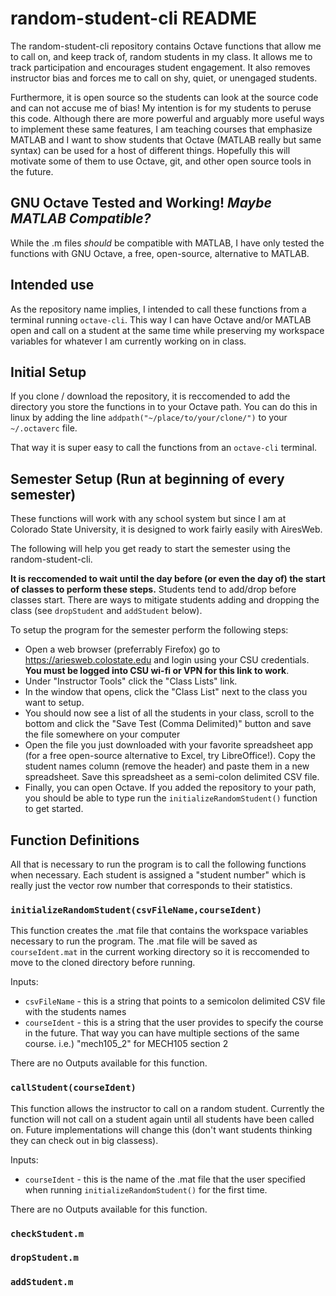 # random-student-cli README
The random-student-cli repository contains Octave functions that allow me to call on, and keep track of, random students in my class. It allows me to track participation and encourages student engagement. It also removes instructor bias and forces me to call on shy, quiet, or unengaged students.

Furthermore, it is open source so the students can look at the source code and can not accuse me of bias! My intention is for my students to peruse this code. Although there are more powerful and arguably more useful ways to implement these same features, I am teaching courses that emphasize MATLAB and I want to show students that Octave (MATLAB really but same syntax) can be used for a host of different things. Hopefully this will motivate some of them to use Octave, git, and other open source tools in the future.

## GNU Octave Tested and Working! *Maybe MATLAB Compatible?*
While the .m files *should* be compatible with MATLAB, I have only tested the functions with GNU Octave, a free, open-source, alternative to MATLAB.

## Intended use
As the repository name implies, I intended to call these functions from a terminal running ```octave-cli```. This way I can have Octave and/or MATLAB open and call on a student at the same time while preserving my workspace variables for whatever I am currently working on in class.

## Initial Setup
If you clone / download the repository, it is reccomended to add the directory you store the functions in to your Octave path. You can do this in linux by adding the line ```addpath("~/place/to/your/clone/")``` to your ```~/.octaverc``` file.

That way it is super easy to call the functions from an ```octave-cli``` terminal.

## Semester Setup (Run at beginning of every semester)
These functions will work with any school system but since I am at Colorado State University, it is designed to work fairly easily with AiresWeb.

The following will help you get ready to start the semester using the random-student-cli.

**It is reccomended to wait until the day before (or even the day of) the start of classes to perform these steps.** Students tend to add/drop before classes start. There are ways to mitigate students adding and dropping the class (see ```dropStudent``` and ```addStudent``` below).

To setup the program for the semester perform the following steps:
* Open a web browser (preferrably Firefox) go to https://ariesweb.colostate.edu and login using your CSU credentials. **You must be logged into CSU wi-fi or VPN for this link to work**.
* Under "Instructor Tools" click the "Class Lists" link.
* In the window that opens, click the "Class List" next to the class you want to setup.
* You should now see a list of all the students in your class, scroll to the bottom and click the "Save Test (Comma Delimited)" button and save the file somewhere on your computer
* Open the file you just downloaded with your favorite spreadsheet app (for a free open-source alternative to Excel, try LibreOffice!). Copy the student names column (remove the header) and paste them in a new spreadsheet. Save this spreadsheet as a semi-colon delimited CSV file.
* Finally, you can open Octave. If you added the repository to your path, you should be able to type run the ```initializeRandomStudent()``` function to get started.

## Function Definitions
All that is necessary to run the program is to call the following functions when necessary. Each student is assigned a "student number" which is really just the vector row number that corresponds to their statistics.

### ```initializeRandomStudent(csvFileName,courseIdent)```
This function creates the .mat file that contains the workspace variables necessary to run the program. The .mat file will be saved as ```courseIdent.mat``` in the current working directory so it is reccomended to move to the cloned directory before running.

Inputs:
* ```csvFileName``` - this is a string that points to a semicolon delimited CSV file with the students names
* ```courseIdent``` - this is a string that the user provides to specify the course in the future. That way you can have multiple sections of the same course. i.e.) "mech105_2" for MECH105 section 2 

There are no Outputs available for this function.

### ```callStudent(courseIdent)```
This function allows the instructor to call on a random student. Currently the function will not call on a student again until all students have been called on. Future implementations will change this (don't want students thinking they can check out in big classess).

Inputs:
* ```courseIdent``` - this is the name of the .mat file that the user specified when running ```initializeRandomStudent()``` for the first time.

There are no Outputs available for this function.

### ```checkStudent.m```

### ```dropStudent.m```

### ```addStudent.m```
